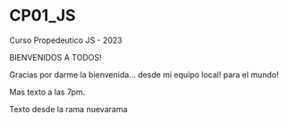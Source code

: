 # CP01_JS
Curso Propedeutico JS - 2023

BIENVENIDOS A TODOS!

Gracias por darme la bienvenida... desde mi equipo local! para el mundo!

Mas texto a las 7pm.

Texto desde la rama nuevarama